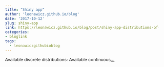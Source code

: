 ```yaml
---
title: "Shiny app"
author: 'leonawicz.github.io/blog'
date: '2017-10-12'
slug: shiny-app
link: https://leonawicz.github.io/blog/post/shiny-app-distributions-of-random-variables/
categories:
- bloglink
tags:
  - leonawiczgithubioblog
---
```


Available discrete distributions: Available continuous[... <i class="fas fa-external-link-alt"></i>](https://leonawicz.github.io/blog/post/shiny-app-distributions-of-random-variables/)


